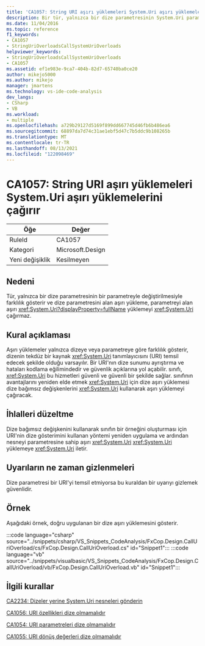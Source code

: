 ```yaml
---
title: 'CA1057: String URI aşırı yüklemeleri System.Uri aşırı yüklemelerini çağırır'
description: Bir tür, yalnızca bir dize parametresinin System.Uri parametresiyle değiştirilmesiyle farklılık gösterir ve dize parametresini alan aşırı yükleme System.Uri parametresini alan aşırı yüklemeyi çağırmaz.
ms.date: 11/04/2016
ms.topic: reference
f1_keywords:
- CA1057
- StringUriOverloadsCallSystemUriOverloads
helpviewer_keywords:
- StringUriOverloadsCallSystemUriOverloads
- CA1057
ms.assetid: ef1e983e-9ca7-404b-82d7-65740ba0ce20
author: mikejo5000
ms.author: mikejo
manager: jmartens
ms.technology: vs-ide-code-analysis
dev_langs:
- CSharp
- VB
ms.workload:
- multiple
ms.openlocfilehash: a729b29127d5169f899dd667745d46fb6b486ea6
ms.sourcegitcommit: 68897da7d74c31ae1ebf5d47c7b5ddc9b108265b
ms.translationtype: MT
ms.contentlocale: tr-TR
ms.lasthandoff: 08/13/2021
ms.locfileid: "122098469"
---
```

# <a name="ca1057-string-uri-overloads-call-systemuri-overloads"></a>CA1057: String URI aşırı yüklemeleri System.Uri aşırı yüklemelerini çağırır

|Öğe|Değer|
|-|-|
|RuleId|CA1057|
|Kategori|Microsoft.Design|
|Yeni değişiklik|Kesilmeyen|

## <a name="cause"></a>Nedeni

Tür, yalnızca bir dize parametresinin bir parametreyle değiştirilmesiyle farklılık gösterir ve dize parametresini alan aşırı yükleme, parametreyi alan aşırı <xref:System.Uri?displayProperty=fullName> yüklemeyi <xref:System.Uri> çağırmaz.

## <a name="rule-description"></a>Kural açıklaması
Aşırı yüklemeler yalnızca dizeye veya parametreye göre farklılık gösterir, dizenin tekdüz bir kaynak <xref:System.Uri> tanımlayıcısını (URI) temsil edecek şekilde olduğu varsayılır. Bir URI'nın dize sunumu ayrıştırma ve hataları kodlama eğilimindedir ve güvenlik açıklarına yol açabilir. sınıfı, <xref:System.Uri> bu hizmetleri güvenli ve güvenli bir şekilde sağlar. sınıfının avantajlarını yeniden elde etmek <xref:System.Uri> için dize aşırı yüklemesi dize bağımsız değişkenlerini <xref:System.Uri> kullanarak aşırı yüklemeyi çağıracak.

## <a name="how-to-fix-violations"></a>İhlalleri düzeltme
Dize bağımsız değişkenini kullanarak sınıfın bir örneğini oluşturması için URI'nin dize gösterimini kullanan yöntemi yeniden uygulama ve ardından nesneyi parametresine sahip aşırı <xref:System.Uri> <xref:System.Uri> yüklemeye <xref:System.Uri> iletir.

## <a name="when-to-suppress-warnings"></a>Uyarıların ne zaman gizlenmeleri
Dize parametresi bir URI'yi temsil etmiyorsa bu kuraldan bir uyarıyı gizlemek güvenlidir.

## <a name="example"></a>Örnek
Aşağıdaki örnek, doğru uygulanan bir dize aşırı yüklemesini gösterir.

:::code language="csharp" source="../snippets/csharp/VS_Snippets_CodeAnalysis/FxCop.Design.CallUriOverload/cs/FxCop.Design.CallUriOverload.cs" id="Snippet1":::
:::code language="vb" source="../snippets/visualbasic/VS_Snippets_CodeAnalysis/FxCop.Design.CallUriOverload/vb/FxCop.Design.CallUriOverload.vb" id="Snippet1":::

## <a name="related-rules"></a>İlgili kurallar
[CA2234: Dizeler yerine System.Uri nesneleri gönderin](/dotnet/fundamentals/code-analysis/quality-rules/ca2234)

[CA1056: URI özellikleri dize olmamalıdır](/dotnet/fundamentals/code-analysis/quality-rules/ca1056)

[CA1054: URI parametreleri dize olmamalıdır](/dotnet/fundamentals/code-analysis/quality-rules/ca1054)

[CA1055: URI dönüş değerleri dize olmamalıdır](/dotnet/fundamentals/code-analysis/quality-rules/ca1055)
